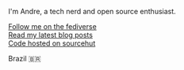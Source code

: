 I'm Andre, a tech nerd and open source enthusiast.

[Follow me on the fediverse](https://social.abf.li/@andre)  
[Read my latest blog posts](https://abf.li/)  
[Code hosted on sourcehut](https://git.sr.ht/~abf/)

Brazil 🇧🇷
